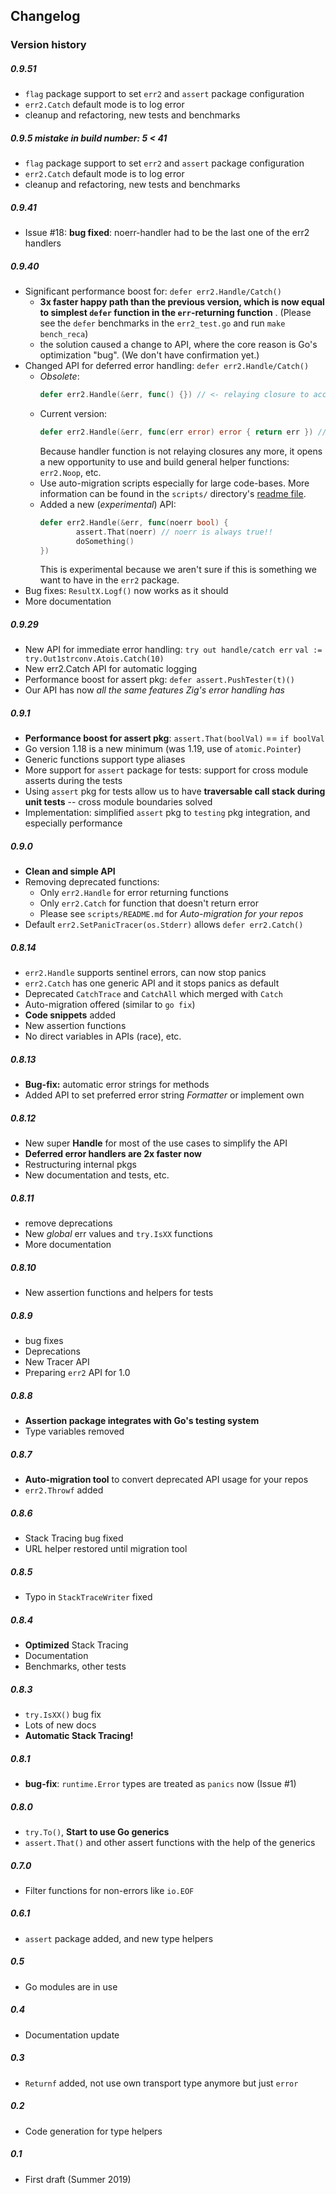 ## Changelog

### Version history

##### 0.9.51
- `flag` package support to set `err2` and `assert` package configuration
- `err2.Catch` default mode is to log error
- cleanup and refactoring, new tests and benchmarks

##### 0.9.5 **mistake in build number: 5 < 41**
- `flag` package support to set `err2` and `assert` package configuration
- `err2.Catch` default mode is to log error
- cleanup and refactoring, new tests and benchmarks

##### 0.9.41
- Issue #18: **bug fixed**: noerr-handler had to be the last one of the err2
  handlers

##### 0.9.40
- Significant performance boost for: `defer err2.Handle/Catch()` 
  - **3x faster happy path than the previous version, which is now equal to
    simplest `defer` function in the `err`-returning function** . (Please see
    the `defer` benchmarks in the `err2_test.go` and run `make bench_reca`)
  - the solution caused a change to API, where the core reason is Go's
    optimization "bug". (We don't have confirmation yet.)
- Changed API for deferred error handling: `defer err2.Handle/Catch()`
  - *Obsolete*:
    ```go
    defer err2.Handle(&err, func() {}) // <- relaying closure to access err val
    ```
  - Current version:
    ```go
    defer err2.Handle(&err, func(err error) error { return err }) // not a closure
    ```
    Because handler function is not relaying closures any more, it opens a new
    opportunity to use and build general helper functions: `err2.Noop`, etc.
  - Use auto-migration scripts especially for large code-bases. More information
    can be found in the `scripts/` directory's [readme file](./scripts/README.md).
  - Added a new (*experimental*) API:
    ```go
    defer err2.Handle(&err, func(noerr bool) {
            assert.That(noerr) // noerr is always true!!
            doSomething()
    })
    ```
    This is experimental because we aren't sure if this is something we want to
    have in the `err2` package.
- Bug fixes: `ResultX.Logf()` now works as it should
- More documentation

##### 0.9.29
- New API for immediate error handling: `try out handle/catch err`
  `val := try.Out1strconv.Atois.Catch(10)`
- New err2.Catch API for automatic logging
- Performance boost for assert pkg: `defer assert.PushTester(t)()`
- Our API has now *all the same features Zig's error handling has*

##### 0.9.1
- **Performance boost for assert pkg**: `assert.That(boolVal)` == `if boolVal`
- Go version 1.18 is a new minimum (was 1.19, use of `atomic.Pointer`)
- Generic functions support type aliases
- More support for `assert` package for tests: support for cross module asserts
  during the tests
- Using `assert` pkg for tests allow us to have **traversable call stack
  during unit tests** -- cross module boundaries solved
- Implementation: simplified `assert` pkg to `testing` pkg integration, and
  especially performance

##### 0.9.0
- **Clean and simple API** 
- Removing deprecated functions:
    - Only `err2.Handle` for error returning functions
    - Only `err2.Catch` for function that doesn't return error
    - Please see `scripts/README.md` for *Auto-migration for your repos*
- Default `err2.SetPanicTracer(os.Stderr)` allows `defer err2.Catch()`

##### 0.8.14
- `err2.Handle` supports sentinel errors, can now stop panics
- `err2.Catch` has one generic API and it stops panics as default
- Deprecated `CatchTrace` and `CatchAll` which merged with `Catch`
- Auto-migration offered (similar to `go fix`)
- **Code snippets** added
- New assertion functions
- No direct variables in APIs (race), etc.

##### 0.8.13
- **Bug-fix:** automatic error strings for methods
- Added API to set preferred error string *Formatter* or implement own

##### 0.8.12
- New super **Handle** for most of the use cases to simplify the API
- **Deferred error handlers are 2x faster now**
- Restructuring internal pkgs
- New documentation and tests, etc.

##### 0.8.11
- remove deprecations
- New *global* err values and `try.IsXX` functions
- More documentation

##### 0.8.10
- New assertion functions and helpers for tests

##### 0.8.9
- bug fixes
- Deprecations
- New Tracer API
- Preparing `err2` API for 1.0

##### 0.8.8
- **Assertion package integrates with Go's testing system**
- Type variables removed

##### 0.8.7
- **Auto-migration tool** to convert deprecated API usage for your repos
- `err2.Throwf` added

##### 0.8.6
- Stack Tracing bug fixed
- URL helper restored until migration tool

##### 0.8.5
- Typo in `StackTraceWriter` fixed

##### 0.8.4
- **Optimized** Stack Tracing
- Documentation
- Benchmarks, other tests

##### 0.8.3
- `try.IsXX()` bug fix
- Lots of new docs
- **Automatic Stack Tracing!**

##### 0.8.1
- **bug-fix**: `runtime.Error` types are treated as `panics` now (Issue #1)

##### 0.8.0
- `try.To()`, **Start to use Go generics**
- `assert.That()` and other assert functions with the help of the generics

##### 0.7.0
- Filter functions for non-errors like `io.EOF`

##### 0.6.1
- `assert` package added, and new type helpers

##### 0.5
- Go modules are in use

##### 0.4
- Documentation update

##### 0.3
- `Returnf` added, not use own transport type anymore but just `error`

##### 0.2
- Code generation for type helpers

##### 0.1
- First draft (Summer 2019)


